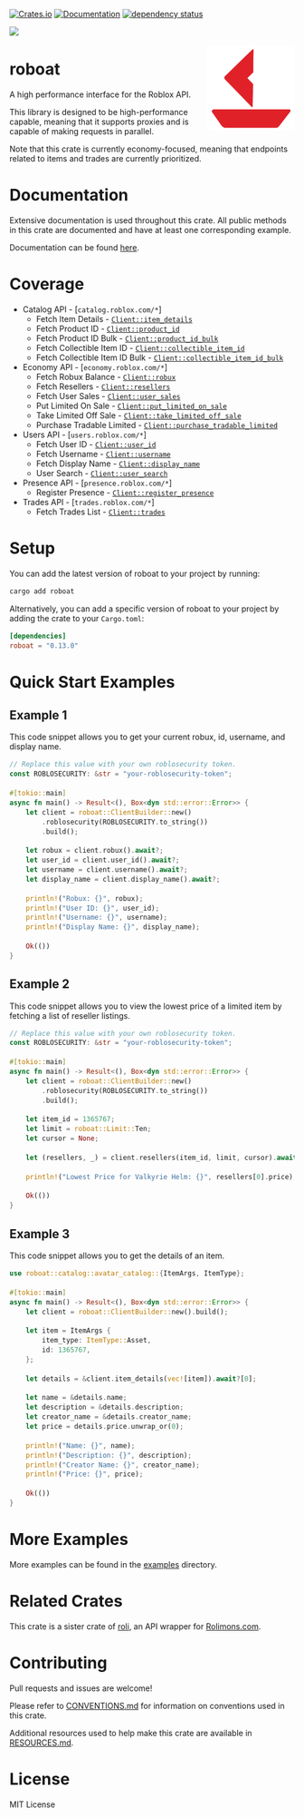 [![Crates.io](https://img.shields.io/crates/v/roboat.svg)](https://crates.io/crates/roboat)
[![Documentation](https://docs.rs/roboat/badge.svg)](https://docs.rs/roboat/)
[![dependency status](https://deps.rs/repo/github/chloe-woahie/roboat/status.svg)](https://deps.rs/repo/github/chloe-woahie/roboat)

[![](https://dcbadge.vercel.app/api/server/QmBEgPaFSD)](https://discord.gg/QmBEgPaFSD)

<img align="right" src="images/icon.png" height="150px" alt="roboat logo">

# roboat
A high performance interface for the Roblox API.

This library is designed to be high-performance capable, meaning that it supports proxies
and is capable of making requests in parallel.

Note that this crate is currently economy-focused, meaning that endpoints related to items and trades are currently prioritized.

# Documentation
Extensive documentation is used throughout this crate. 
All public methods in this crate are documented and have at least one corresponding example.

Documentation can be found [here](https://docs.rs/roboat/).

# Coverage
* Catalog API - [`catalog.roblox.com/*`]
    - Fetch Item Details - [`Client::item_details`](https://docs.rs/roboat/latest/roboat/struct.Client.html#method.item_details)
    - Fetch Product ID - [`Client::product_id`](https://docs.rs/roboat/latest/roboat/struct.Client.html#method.product_id)
    - Fetch Product ID Bulk - [`Client::product_id_bulk`](https://docs.rs/roboat/latest/roboat/struct.Client.html#method.product_id_bulk)
    - Fetch Collectible Item ID - [`Client::collectible_item_id`](https://docs.rs/roboat/latest/roboat/struct.Client.html#method.collectible_item_id)
    - Fetch Collectible Item ID Bulk - [`Client::collectible_item_id_bulk`](https://docs.rs/roboat/latest/roboat/struct.Client.html#method.collectible_item_id_bulk)
* Economy API - [`economy.roblox.com/*`]
    - Fetch Robux Balance - [`Client::robux`](https://docs.rs/roboat/latest/roboat/struct.Client.html#method.robux)
    - Fetch Resellers - [`Client::resellers`](https://docs.rs/roboat/latest/roboat/struct.Client.html#method.resellers)
    - Fetch User Sales - [`Client::user_sales`](https://docs.rs/roboat/latest/roboat/struct.Client.html#method.user_sales)
    - Put Limited On Sale - [`Client::put_limited_on_sale`](https://docs.rs/roboat/latest/roboat/struct.Client.html#method.put_limited_on_sale)
    - Take Limited Off Sale - [`Client::take_limited_off_sale`](https://docs.rs/roboat/latest/roboat/struct.Client.html#method.take_limited_off_sale)
    - Purchase Tradable Limited - [`Client::purchase_tradable_limited`](https://docs.rs/roboat/latest/roboat/struct.Client.html#method.purchase_tradable_limited)
* Users API - [`users.roblox.com/*`]
    - Fetch User ID - [`Client::user_id`](https://docs.rs/roboat/latest/roboat/struct.Client.html#method.user_id)
    - Fetch Username - [`Client::username`](https://docs.rs/roboat/latest/roboat/struct.Client.html#method.username)
    - Fetch Display Name - [`Client::display_name`](https://docs.rs/roboat/latest/roboat/struct.Client.html#method.display_name)
    - User Search - [`Client::user_search`](https://docs.rs/roboat/latest/roboat/struct.Client.html#method.user_search)
* Presence API - [`presence.roblox.com/*`]
    - Register Presence - [`Client::register_presence`](https://docs.rs/roboat/latest/roboat/struct.Client.html#method.register_presence)
* Trades API - [`trades.roblox.com/*`]
    - Fetch Trades List - [`Client::trades`](https://docs.rs/roboat/latest/roboat/struct.Client.html#method.trades)

# Setup
You can add the latest version of roboat to your project by running:
```bash
cargo add roboat
```

Alternatively, you can add a specific version of roboat to your project by adding the crate to your `Cargo.toml`:

```toml
[dependencies]
roboat = "0.13.0"
```

# Quick Start Examples

## Example 1

This code snippet allows you to get your current robux, id, username, and display name.

```rust
// Replace this value with your own roblosecurity token.
const ROBLOSECURITY: &str = "your-roblosecurity-token";

#[tokio::main]
async fn main() -> Result<(), Box<dyn std::error::Error>> {
    let client = roboat::ClientBuilder::new()
        .roblosecurity(ROBLOSECURITY.to_string())
        .build();

    let robux = client.robux().await?;
    let user_id = client.user_id().await?;
    let username = client.username().await?;
    let display_name = client.display_name().await?;    

    println!("Robux: {}", robux);
    println!("User ID: {}", user_id);
    println!("Username: {}", username);
    println!("Display Name: {}", display_name);

    Ok(())   
}
```

## Example 2

This code snippet allows you to view the lowest price of a limited item by
fetching a list of reseller listings.

```rust
// Replace this value with your own roblosecurity token.
const ROBLOSECURITY: &str = "your-roblosecurity-token";

#[tokio::main]
async fn main() -> Result<(), Box<dyn std::error::Error>> {
    let client = roboat::ClientBuilder::new()
        .roblosecurity(ROBLOSECURITY.to_string())
        .build();

    let item_id = 1365767;
    let limit = roboat::Limit::Ten;
    let cursor = None;

    let (resellers, _) = client.resellers(item_id, limit, cursor).await?;

    println!("Lowest Price for Valkyrie Helm: {}", resellers[0].price);  

    Ok(())   
}
```

## Example 3

This code snippet allows you to get the details of an item.

```rust
use roboat::catalog::avatar_catalog::{ItemArgs, ItemType};

#[tokio::main]
async fn main() -> Result<(), Box<dyn std::error::Error>> {
    let client = roboat::ClientBuilder::new().build();

    let item = ItemArgs {
        item_type: ItemType::Asset,
        id: 1365767,
    };

    let details = &client.item_details(vec![item]).await?[0];

    let name = &details.name;
    let description = &details.description;
    let creator_name = &details.creator_name;
    let price = details.price.unwrap_or(0);

    println!("Name: {}", name);
    println!("Description: {}", description);
    println!("Creator Name: {}", creator_name);
    println!("Price: {}", price);

    Ok(())   
}
```

# More Examples
More examples can be found in the [examples](examples) directory.

# Related Crates
This crate is a sister crate of [roli](https://crates.io/crates/roli), an API wrapper for [Rolimons.com](https://www.rolimons.com/).

# Contributing
Pull requests and issues are welcome! 

Please refer to [CONVENTIONS.md](CONVENTIONS.md) for information on conventions used in this crate.

Additional resources used to help make this crate are available in [RESOURCES.md](RESOURCES.md).

# License
MIT License
